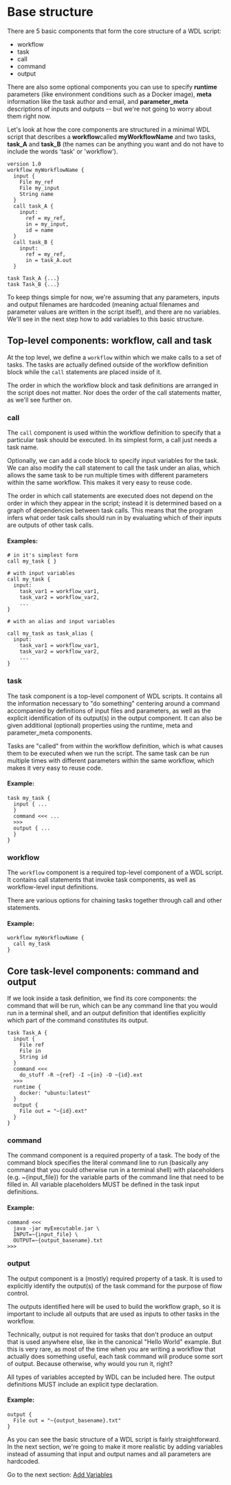 # Base structure
There are 5 basic components that form the core structure of a WDL script: 
* workflow
* task
* call
* command
* output

There are also some optional components you can use to specify **runtime** parameters (like environment conditions such as a Docker image), **meta** information like the task author and email, and **parameter_meta** descriptions of inputs and outputs -- but we're not going to worry about them right now.


Let's look at how the core components are structured in a minimal WDL script that describes a **workflow**called **myWorkflowName** and two tasks, **task_A** and **task_B** (the names can be anything you want and do not have to include the words 'task' or 'workflow'). 

```wdl
version 1.0
workflow myWorkflowName {
  input {
    File my_ref
    File my_input
    String name
  }
  call task_A {
    input: 
      ref = my_ref,
      in = my_input,
      id = name     
  }
  call task_B {
    input: 
      ref = my_ref,
      in = task_A.out
  }

task Task_A {...}
task Task_B {...}

```

To keep things  simple for now, we're assuming that any parameters, inputs and output filenames are hardcoded (meaning actual filenames and parameter values are written in the script itself), and there are no variables. We'll see in the next step how to add variables to this basic structure.

## Top-level components: workflow, call and task

At the top level, we define a `workflow` within which we make calls to a set of tasks. The tasks are actually defined outside of the workflow definition block while the `call` statements are placed inside of it.

The order in which the workflow block and task definitions are arranged in the script does not matter. Nor does the order of the call statements matter, as we'll see further on.

### call

The `call` component is used within the workflow definition to specify that a particular task should be executed. In its simplest form, a call just needs a task name.

Optionally, we can add a code block to specify input variables for the task. We can also modify the call statement to call the task under an alias, which allows the same task to be run multiple times with different parameters within the same workflow. This makes it very easy to reuse code. 

The order in which call statements are executed does not depend on the order in which they appear in the script; instead it is determined based on a graph of dependencies between task calls. This means that the program infers what order task calls should run in by evaluating which of their inputs are outputs of other task calls. 

#### Examples:
```wdl
# in it's simplest form
call my_task { }
```

```wdl
# with input variables
call my_task {
  input: 
    task_var1 = workflow_var1,
    task_var2 = workflow_var2, 
    ...
}
```

```wdl
# with an alias and input variables

call my_task as task_alias {
  input: 
    task_var1 = workflow_var1, 
    task_var2 = workflow_var2, 
    ...
}
```
### task

The task component is a top-level component of WDL scripts. It contains all the information necessary to "do something" centering around a command accompanied by definitions of input files and parameters, as well as the explicit identification of its output(s) in the output component. It can also be given additional (optional) properties using the runtime, meta and parameter_meta components.

Tasks are "called" from within the workflow definition, which is what causes them to be executed when we run the script. The same task can be run multiple times with different parameters within the same workflow, which makes it very easy to reuse code.

#### Example:
```wdl
task my_task {
  input { ... 
  }
  command <<< ... 
  >>>
  output { ... 
  }
}
```
### workflow

The `workflow` component is a required top-level component of a WDL script. It contains call statements that invoke task components, as well as workflow-level input definitions.

There are various options for chaining tasks together through call and other statements.

#### Example:
```wdl
workflow myWorkflowName {
  call my_task
}
```

## Core task-level components: command and output

If we look inside a task definition, we find its core components: the command that will be run, which can be any command line that you would run in a terminal shell, and an output definition that identifies explicitly which part of the command constitutes its output.

```wdl
task Task_A {
  input {
    File ref
    File in
    String id
  }
  command <<<
    do_stuff -R ~{ref} -I ~{in} -O ~{id}.ext
  >>>
  runtime {
    docker: "ubuntu:latest"
  }
  output {
    File out = "~{id}.ext"
  }
}
```
### command

The command component is a required property of a task. The body of the command block specifies the literal command line to run (basically any command that you could otherwise run in a terminal shell) with placeholders (e.g. \~{input_file}) for the variable parts of the command line that need to be filled in. All variable placeholders MUST be defined in the task input definitions.

#### Example:
```wdl
command <<<
  java -jar myExecutable.jar \
  INPUT=~{input_file} \
  OUTPUT=~{output_basename}.txt
>>>
```
### output

The output component is a (mostly) required property of a task. It is used to explicitly identify the output(s) of the task command for the purpose of flow control. 

The outputs identified here will be used to build the workflow graph, so it is important to include all outputs that are used as inputs to other tasks in the workflow.

Technically, output is not required for tasks that don't produce an output that is used anywhere else, like in the canonical "Hello World" example. But this is very rare, as most of the time when you are writing a workflow that actually does something useful, each task command will produce some sort of output. Because otherwise, why would you run it, right?

All types of variables accepted by WDL can be included here. The output definitions MUST include an explicit type declaration.

#### Example:
```wdl
output {
  File out = "~{output_basename}.txt"
}
```
As you can see the basic structure of a WDL script is fairly straightforward. In the next section, we're going to make it more realistic by adding variables instead of assuming that input and output names and all parameters are hardcoded.

Go to the next section: [Add Variables](./add_variables.md)

